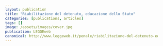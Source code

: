 ```yaml
---
layout: publication
title: "Riabilitazione del detenuto, educazione dello Stato"
categories: [publications, articles]
tags: []
image: /assets/images/cover.jpg
publication: LEGGEweb
canonical: http://www.leggeweb.it/penale/riabilitazione-del-detenuto-educazione-dello-stato-2-9176.html
---
```

